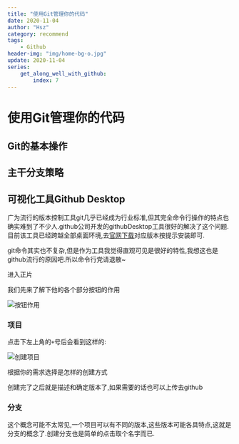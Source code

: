 ```yaml
---
title: "使用Git管理你的代码"
date: 2020-11-04
author: "Hsz"
category: recommend
tags:
    - Github
header-img: "img/home-bg-o.jpg"
update: 2020-11-04
series:
    get_along_well_with_github:
        index: 7
---
```

# 使用Git管理你的代码


## Git的基本操作


## 主干分支策略

## 可视化工具Github Desktop

广为流行的版本控制工具git几乎已经成为行业标准,但其完全命令行操作的特点也确实难到了不少人.github公司开发的githubDesktop工具很好的解决了这个问题.目前该工具已经跨越全部桌面环境,去[官网下载](https://desktop.github.com/)对应版本按提示安装即可.

git命令其实也不复杂,但是作为工具我觉得直观可见是很好的特性,我想这也是github流行的原因吧.所以命令行党请退散~

进入正片

我们先来了解下他的各个部分按钮的作用

![按钮作用][1]

### 项目

点击下左上角的`+`号后会看到这样的:

![创建项目][2]

根据你的需求选择是怎样的创建方式

创建完了之后就是描述和确定版本了,如果需要的话也可以上传去github

### 分支

这个概念可能不太常见,一个项目可以有不同的版本,这些版本可能各具特点,这就是分支的概念了.创建分支也是简单的点击取个名字而已.

[1]: {{site.url}}/img/in-post/git/gitdesktop_global.png
[2]: {{site.url}}/img/in-post/git/githubdesktop_project.png
